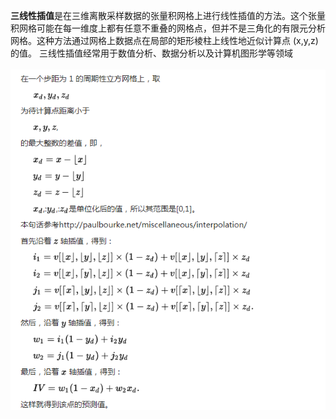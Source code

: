 **三线性插值**是在三维离散采样数据的张量积网格上进行线性插值的方法。这个张量积网格可能在每一维度上都有任意不重叠的网格点，但并不是三角化的有限元分析网格。这种方法通过网格上数据点在局部的矩形棱柱上线性地近似计算点
(x,y,z) 的值。
三线性插值经常用于数值分析、数据分析以及计算机图形学等领域\
\
![](../../../media/graphic/texture_filtering/trilinear.png)
